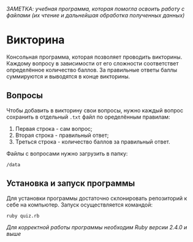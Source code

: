 *ЗАМЕТКА: учебная программа, которая помогла освоить работу с файлами (их чтение и дальнейшая обработка полученных данных)*

# Викторина

Консольная программа, которая позволяет проводить викторины. Каждому вопросу в зависимости от его сложности соответствет определённое количество баллов. За правильные ответы баллы суммируются и выводятся в конце викторины.

## Вопросы

Чтобы добавить в викторину свои вопросы, нужно каждый вопрос сохранить в отдельный `.txt` файл по оределённым правилам:
  1. Первая строка - сам вопрос;
  2. Вторая строка - правильный ответ;
  3. Треться строка - количество баллов за правильный ответ.

Файлы с вопросами нужно загрузить в папку:

```
/data
```

## Установка и запуск программы

Для установки программы достаточно склонировать репозиторий к себе на компьютер. Запуск осуществляется командой:

```
ruby quiz.rb
```

*Для корректной работы программы необходим Ruby версии 2.4.0 и выше*
